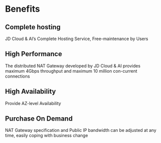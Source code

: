 # Benefits

## Complete hosting

JD Cloud & AI’s Complete Hosting Service, Free-maintenance by Users


## High Performance

The distributed NAT Gateway developed by JD Cloud & AI provides maximum 4Gbps throughput and maximum 10 million con-current connections


## High Availability

Provide AZ-level Availability


## Purchase On Demand

NAT Gateway specification and Public IP bandwidth can be adjusted at any time, easily coping with business change
